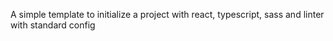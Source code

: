 A simple template to initialize a project with react, typescript, sass and linter with standard config
